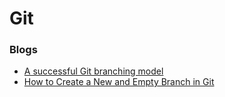 # Git

### Blogs

* [A successful Git branching model](http://nvie.com/posts/a-successful-git-branching-model/)
* [How to Create a New and Empty Branch in Git](http://www.bitflop.dk/tutorials/how-to-create-a-new-and-empty-branch-in-git.html)
